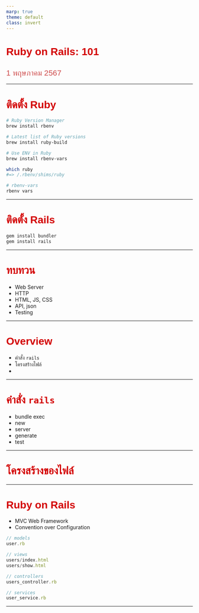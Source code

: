 ```yaml
---
marp: true
theme: default
class: invert
---
```


<script type="module">
  import mermaid from 'https://cdn.jsdelivr.net/npm/mermaid@10/dist/mermaid.esm.min.mjs';
  mermaid.initialize({ startOnLoad: true, theme: 'dark' });
</script>

<style>
  @import url('https://fonts.googleapis.com/css2?family=Anuphan:wght@100..700&display=swap');

  :root {
    --color-1: #D30001;
    --color-2: #CE4D4D;
    --color-3: #F0F0F4;
  }

  section {
    background: #1E1C1C;
  }

  h1, b, strong,
  h2, h3, h4,
  a,
  p {
    font-family: "Anuphan", sans-serif;
  }

  h1, b, strong {
    color: var(--color-1) !important;
    font-weight: bold;
  }

  h2, h3, h4 {
    color: var(--color-2) !important;
    font-weight: 500;
  }

  a {
    color: var(--color-2) !important;
    font-weight: 500;
    font-style: italic;
    text-decoration: underline;
  }

  p {
    color: var(--color-3) !important;
    font-weight: 300;
  }

  footer {
    font-size: 20px;
    text-align: right;
  }

  .mermaid {
    position: relative;
    left: 15vw;
  }

  .large {
    position: relative;
    left: 0vw !important;
  }
</style>

# **Ruby on Rails: 101**
## 1 พฤษภาคม 2567

---
# ติดตั้ง Ruby
<!--
เช็คว่าผู้เข้าร่วมติดตั้งของจำเป็นแล้วก็สามารถใช้งานได้
-->
  ```sh
  # Ruby Version Manager
  brew install rbenv

  # Latest list of Ruby versions
  brew install ruby-build

  # Use ENV in Ruby
  brew install rbenv-vars
  ```
  ```sh
  which ruby
  #=> /.rbenv/shims/ruby

  # rbenv-vars
  rbenv vars
  ```

---
# ติดตั้ง Rails
<!--
เช็คว่าผู้เข้าร่วมติดตั้งของจำเป็นแล้วก็สามารถใช้งานได้
-->
  ```sh
  gem install bundler
  gem install rails
  ```

---
# ทบทวน

- Web Server
- HTTP
- HTML, JS, CSS
- API, json
- Testing

---

# Overview

- คำสั่ง `rails`
- โครงสร้างไฟล์
-

---

# คำสั่ง `rails`

- bundle exec
- new
- server
- generate
- test

---
# โครงสร้างของไฟล์

---
# Ruby on Rails

<!--
  How Rails stands out of other web frameworks.
  A progenitor of modern full-stack web.

  Talk about the approach that we will see when showing
  files from Rails.
-->

- MVC Web Framework
- Convention over Configuration

```javascript
// models
user.rb

// views
users/index.html
users/show.html

// controllers
users_controller.rb

// services
user_service.rb
```

---
